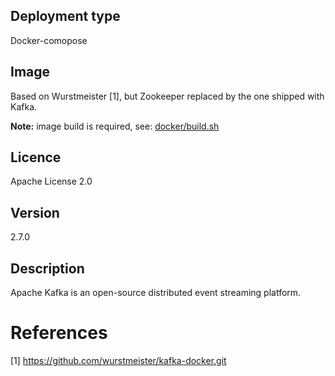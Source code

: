 ## Deployment type

Docker-comopose

## Image

Based on Wurstmeister [1], but Zookeeper replaced by the one shipped with Kafka.

__Note:__ image build is required, see: [docker/build.sh](tree/master/docker/build.sh/build.sh)

## Licence

Apache License 2.0

## Version

2.7.0

## Description

Apache Kafka is an open-source distributed event streaming platform.

# References

[1] https://github.com/wurstmeister/kafka-docker.git
